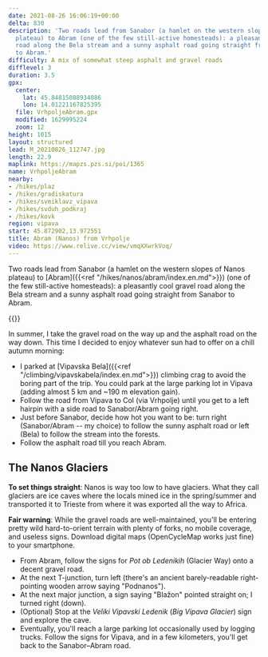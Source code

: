```yaml
---
date: 2021-08-26 16:06:19+00:00
delta: 830
description: 'Two roads lead from Sanabor (a hamlet on the western slopes of Nanos
  plateau) to Abram (one of the few still-active homesteads): a pleasantly cool gravel
  road along the Bela stream and a sunny asphalt road going straight from Sanabor
  to Abram.'
difficulty: A mix of somewhat steep asphalt and gravel roads
difflevel: 3
duration: 3.5
gpx:
  center:
    lat: 45.84815088934086
    lon: 14.01221167825395
  file: VrhpoljeAbram.gpx
  modified: 1629995224
  zoom: 12
height: 1015
layout: structured
lead: M_20210826_112747.jpg
length: 22.9
maplink: https://mapzs.pzs.si/poi/1365
name: VrhpoljeAbram
nearby:
- /hikes/plaz
- /hikes/gradiskatura
- /hikes/svmiklavz_vipava
- /hikes/svduh_podkraj
- /hikes/kovk
region: vipava
start: 45.872902,13.972551
title: Abram (Nanos) from Vrhpolje
video: https://www.relive.cc/view/vmqXXwrkVoq/
---
```

Two roads lead from Sanabor (a hamlet on the western slopes of Nanos plateau) to [Abram]({{<ref "/hikes/nanos/abram/index.en.md">}}) (one of the few still-active homesteads): a pleasantly cool gravel road along the Bela stream and a sunny asphalt road going straight from Sanabor to Abram.
  
{{<hike-details>}}

In summer, I take the gravel road on the way up and the asphalt road on the way down. This time I decided to enjoy whatever sun had to offer on a chill autumn morning:

* I parked at [Vipavska Bela]({{<ref "/climbing/vipavskabela/index.en.md">}}) climbing crag to avoid the boring part of the trip. You could park at the large parking lot in Vipava (adding almost 5 km and ~190 m elevation gain).
* Follow the road from Vipava to Col (via Vrhpolje) until you get to a left hairpin with a side road to Sanabor/Abram going right.
* Just before Sanabor, decide how hot you want to be: turn right (Sanabor/Abram -- my choice) to follow the sunny asphalt road or left (Bela) to follow the stream into the forests.
* Follow the asphalt road till you reach Abram.

## The Nanos Glaciers

**To set things straight**: Nanos is way too low to have glaciers. What they call glaciers are ice caves where the locals mined ice in the spring/summer and transported it to Trieste from where it was exported all the way to Africa.

**Fair warning**: While the gravel roads are well-maintained, you'll be entering pretty wild hard-to-orient terrain with plenty of forks, no mobile coverage, and useless signs. Download digital maps (OpenCycleMap works just fine) to your smartphone.

* From Abram, follow the signs for *Pot ob Ledenikih* (Glacier Way) onto a decent gravel road.
* At the next T-junction, turn left (there's an ancient barely-readable right-pointing wooden arrow saying "Podnanos").
* At the next major junction, a sign saying "Blažon" pointed straight on; I turned right (down).
* (Optional) Stop at the *Veliki Vipavski Ledenik* (*Big Vipava Glacier*) sign and explore the cave.
* Eventually, you'll reach a large parking lot occasionally used by logging trucks. Follow the signs for Vipava, and in a few kilometers, you'll get back to the Sanabor–Abram road.
